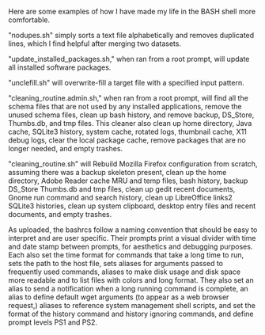 Here are some examples of how I have made my life in the BASH shell more comfortable.

"nodupes.sh" simply sorts a text file alphabetically and removes duplicated lines, which I find helpful after merging two datasets.

"update_installed_packages.sh," when ran from a root prompt, will update all installed software packages.

"unclefill.sh" will overwrite-fill a target file with a specified input pattern.

"cleaning_routine.admin.sh," when ran from a root prompt, will find all the schema files that are not used by any installed applications, remove the unused schema files, clean up bash history, and remove backup, DS_Store, Thumbs.db, and tmp files. This cleaner also clean up home directory, Java cache, SQLite3 history, system cache, rotated logs, thumbnail cache, X11 debug logs, clear the local package cache, remove packages that are no longer needed, and empty trashes.

"cleaning_routine.sh" will Rebuild Mozilla Firefox configuration from scratch, assuming there was a backup skeleton present, clean up the home directory, Adobe Reader cache MRU and temp files, bash history, backup DS_Store Thumbs.db and tmp files, clean up gedit recent documents, Gnome run command and search history, clean up LibreOffice links2 SQLite3 histories, clean up system clipboard, desktop entry files and recent documents, and empty trashes.

As uploaded, the bashrcs follow a naming convention that should be easy to interpret and are user specific. Their prompts print a visual divider with time and date stamp between prompts, for aesthetics and debugging purposes. Each also set the time format for commands that take a long time to run, sets the path to the host file, sets aliases for arguments passed to frequently used commands, aliases to make disk usage and disk space more readable and to list files with colors and long format. They also set an alias to send a notification when a long running command is complete, an alias to define default wget arguments (to appear as a web browser request,) aliases to reference system management shell scripts, and set the format of the history command and history ignoring commands, and define prompt levels PS1 and PS2.

